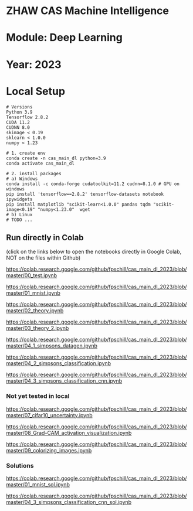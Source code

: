 # ZHAW CAS Machine Intelligence

# Module: Deep Learning

# Year: 2023


# Local Setup

    # Versions
	Python 3.9
	Tensorflow 2.8.2
	CUDA 11.2
	CUDNN 8.0
	skimage < 0.19
	sklearn < 1.0.0
	numpy < 1.23

    # 1. create env
    conda create -n cas_main_dl python=3.9
    conda activate cas_main_dl

    # 2. install packages
	# a) Windows
	conda install -c conda-forge cudatoolkit=11.2 cudnn=8.1.0 # GPU on windows
    pip install 'tensorflow==2.8.2' tensorflow-datasets notebook ipywidgets
    pip install matplotlib "scikit-learn<1.0.0" pandas tqdm "scikit-image<0.19" "numpy<1.23.0"  wget
	# b) Linux
	# TODO ...
	


## Run directly in Colab

(click on the links below to open the notebooks directly in Google Colab, NOT on the files within Github)

https://colab.research.google.com/github/fpschill/cas_main_dl_2023/blob/master/00_test.ipynb

https://colab.research.google.com/github/fpschill/cas_main_dl_2023/blob/master/01_mnist.ipynb

https://colab.research.google.com/github/fpschill/cas_main_dl_2023/blob/master/02_theory.ipynb

https://colab.research.google.com/github/fpschill/cas_main_dl_2023/blob/master/03_theory_2.ipynb

https://colab.research.google.com/github/fpschill/cas_main_dl_2023/blob/master/04_1_simpsons_datagen.ipynb

https://colab.research.google.com/github/fpschill/cas_main_dl_2023/blob/master/04_2_simpsons_classification.ipynb

https://colab.research.google.com/github/fpschill/cas_main_dl_2023/blob/master/04_3_simpsons_classification_cnn.ipynb

### Not yet tested in local


https://colab.research.google.com/github/fpschill/cas_main_dl_2023/blob/master/07_cifar10_uncertainty.ipynb

https://colab.research.google.com/github/fpschill/cas_main_dl_2023/blob/master/08_Grad-CAM_activation_visualization.ipynb

https://colab.research.google.com/github/fpschill/cas_main_dl_2023/blob/master/09_colorizing_images.ipynb




### Solutions

https://colab.research.google.com/github/fpschill/cas_main_dl_2023/blob/master/01_mnist_sol.ipynb

https://colab.research.google.com/github/fpschill/cas_main_dl_2023/blob/master/04_3_simpsons_classification_cnn_sol.ipynb


